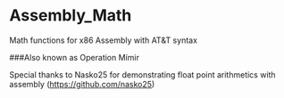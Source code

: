 # Assembly_Math
Math functions for x86 Assembly with AT&amp;T syntax  
  
###Also known as Operation Mímir  
  
    
Special thanks to Nasko25 for demonstrating float point arithmetics with assembly (https://github.com/nasko25)  

